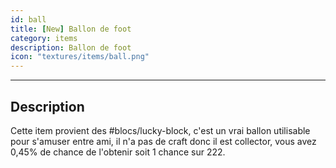 ```yaml
---
id: ball
title: [New] Ballon de foot
category: items
description: Ballon de foot
icon: "textures/items/ball.png"
---
```

___
## Description

Cette item provient des #blocs/lucky-block, c'est un vrai ballon utilisable pour s'amuser entre ami, il n'a pas de craft donc il est collector, vous avez 0,45% de chance de l'obtenir soit 1 chance sur 222.